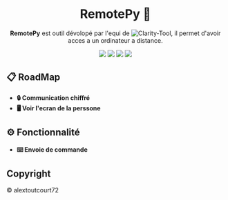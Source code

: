 <div align="center">
  
# RemotePy 📡

**RemotePy** est outil dévolopé par l'equi de ![Clarity-Tool](https://github.com/alextoutcourt72/Clarity-Tool), il permet d'avoir acces a un ordinateur a distance.

![](https://img.shields.io/github/license/alextoutcourt72/RemotePython)
![](https://img.shields.io/badge/Python-3-blue)
![](https://img.shields.io/github/forks/alextoutcourt72/RemotePython)
![](https://img.shields.io/github/stars/alextoutcourt72/RemotePython)
</div>

## 📋 RoadMap
- **🔒 Communication chiffré**
- **🖥️ Voir l'ecran de la perssone**

## ⚙️ Fonctionnalité
- **⌨️ Envoie de commande**

## Copyright
©️ alextoutcourt72
